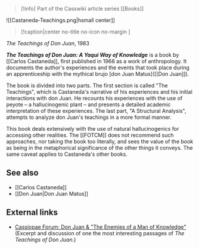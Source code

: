 > [!info] Part of the Casswiki article series [[Books]]

![[Castaneda-Teachings.png|hsmall center]]
> [!caption|center no-title no-icon no-margin ]
> 
_The Teachings of Don Juan_, 1983

_**The Teachings of Don Juan: A Yaqui Way of Knowledge**_ is a book by [[Carlos Castaneda]], first published in 1968 as a work of anthropology. It documents the author's experiences and the events that took place during an apprenticeship with the mythical brujo [don Juan Matus]([[Don Juan]]).

The book is divided into two parts. The first section is called "The Teachings", which is Castaneda's narrative of his experiences and his initial interactions with don Juan. He recounts his experiences with the use of peyote – a hallucinogenic plant – and presents a detailed academic interpretation of these experiences. The last part, "A Structural Analysis", attempts to analyze don Juan's teachings in a more formal manner.

This book deals extensively with the use of natural hallucinogenics for accessing other realities. The [[FOTCM]] does not recommend such approaches, nor taking the book too literally, and sees the value of the book as being in the metaphorical significance of the other things it conveys. The same caveat applies to Castaneda's other books.

See also
--------

*   [[Carlos Castaneda]]
*   [[Don Juan|Don Juan Matus]]

External links
--------------

*   [Cassiopae Forum: Don Juan & "The Enemies of a Man of Knowledge"](https://cassiopaea.org/forum/index.php/topic,9890.0.html) (Excerpt and discussion of one the most interesting passages of _The Teachings of Don Juan_.)